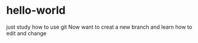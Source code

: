 # hello-world
just study how to use git
Now want to creat a new branch and learn how to edit and change
